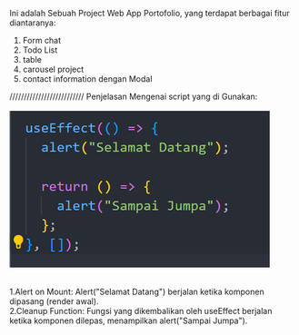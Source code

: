 Ini adalah Sebuah Project Web App Portofolio, yang terdapat berbagai fitur diantaranya:

1. Form chat
2. Todo List
3. table
4. carousel project
5. contact information dengan Modal

//////////////////////////
Penjelasan Mengenai script yang di Gunakan: <br/><br/>
![Alt text](https://github.com/Ahmadfauzi1203/prakerja_hello_world/blob/master/image/day7.png)<br/><br/>

1.Alert on Mount: Alert("Selamat Datang") berjalan ketika komponen dipasang (render awal).<br/>
2.Cleanup Function: Fungsi yang dikembalikan oleh useEffect berjalan ketika komponen dilepas, menampilkan alert("Sampai Jumpa").
